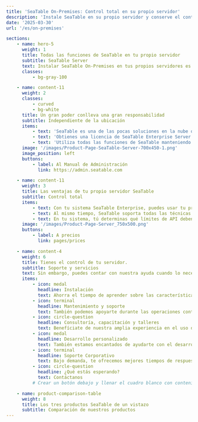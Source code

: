 ```yaml
---
title: 'SeaTable On-Premises: Control total en su propio servidor'
description: 'Instale SeaTable en su propio servidor y conserve el control total. Ideal para empresas con elevados requisitos de protección.'
date: '2025-03-30'
url: '/es/on-premises'

sections:
    - name: hero-5
      weight: 1
      title: Todas las funciones de SeaTable en tu propio servidor
      subtitle: SeaTable Server
      text: Instalar SeaTable On-Premises en tus propios servidores es la solución perfecta para empresas que quieren control total sobre sus datos. Con una sola instancia - tu propia infraestructura - mantienes soberanía completa sobre tus datos y puedes personalizar completamente el sistema según tus necesidades.
      classes:
          - bg-gray-100

    - name: content-11
      weight: 2
      classes:
          - curved
          - bg-white
      title: Un gran poder conlleva una gran responsabilidad
      subtitle: Independiente de la ubicación
      items:
          - text: 'SeaTable es una de las pocas soluciones en la nube que también puedes obtener como solución on-premise.'
          - text: 'Obtienes una licencia de SeaTable Enterprise Server y puedes instalar y operar el software de servidor donde quieras.'
          - text: 'Utiliza todas las funciones de SeaTable manteniendo tu independencia: Tú decides cuánto soporte quieres de nosotros.'
      image: '/images/Product-Page-SeaTable-Server-700x450-1.png'
      image_position: left
      buttons:
          - label: Al Manual de Administración
            link: https://admin.seatable.com

    - name: content-11
      weight: 3
      title: Las ventajas de tu propio servidor SeaTable
      subtitle: Control total
      items:
          - text: Con tu sistema SeaTable Enterprise, puedes usar tu propia URL, plantillas, códigos de colores personalizados, así como roles y permisos.
          - text: Al mismo tiempo, SeaTable soporta todas las técnicas de autenticación comunes como SAML, OAuth, Shibboleth, Active Directory y LDAP. Permite autenticación de dos factores y single sign-on, y soporta backends para clusters como Ceph y S3.
          - text: En tu sistema, tú determinas qué límites de API deben aplicarse o si deben aplicarse alguno.
      image: '/images/Product-Page-Server_750x500.png'
      buttons:
          - label: A precios
            link: pages/prices

    - name: content-4
      weight: 6
      title: Tienes el control de tu servidor.
      subtitle: Soporte y servicios
      text: Sin embargo, puedes contar con nuestra ayuda cuando lo necesites.
      items:
          - icon: medal
            headline: Instalación
            text: Ahorra el tiempo de aprender sobre las características especiales de SeaTable. Nosotros nos encargamos de la instalación inicial por ti.
          - icon: terminal
            headline: Mantenimiento y soporte
            text: También podemos apoyarte durante las operaciones continuas. Desde actualizaciones menores hasta actualizaciones completas del SO, nos encargamos de todo.
          - icon: circle-question
            headline: Consultoría, capacitación y talleres
            text: Benefíciate de nuestra amplia experiencia en el uso de SeaTable.
          - icon: medal
            headline: Desarrollo personalizado
            text: También estamos encantados de ayudarte con el desarrollo de plugins, scripts o plantillas. Contáctanos.
          - icon: terminal
            headline: Soporte Corporativo
            text: Bajo demanda, te ofrecemos mejores tiempos de respuesta y mejor soporte.
          - icon: circle-question
            headline: ¿Qué estás esperando?
            text: Contáctanos
          # Crear un botón debajo y llenar el cuadro blanco con contenido

    - name: product-comparison-table
      weight: 8
      title: Los tres productos SeaTable de un vistazo
      subtitle: Comparación de nuestros productos
---
```

